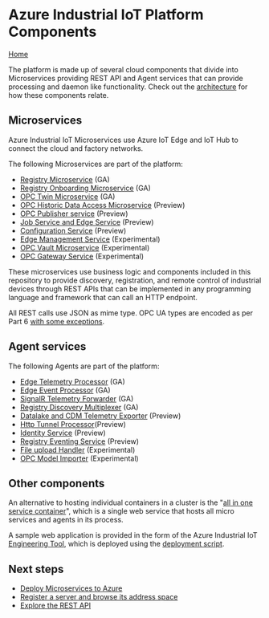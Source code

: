 # Azure Industrial IoT Platform Components

[Home](../readme.md)

The platform is made up of several cloud components that divide into Microservices providing REST API and Agent services that can provide processing and daemon like functionality.  Check out the [architecture](../architecture-details.md) for how these components relate.

## Microservices

Azure Industrial IoT Microservices use Azure IoT Edge and IoT Hub to connect the cloud and factory networks.

The following Microservices are part of the platform:

* [Registry Microservice](registry.md) (GA)
* [Registry Onboarding Microservice](onboarding.md) (GA)
* [OPC Twin Microservice](twin.md) (GA)
* [OPC Historic Data Access Microservice](history.md) (Preview)
* [OPC Publisher service](publisher.md) (Preview)
* [Job Service and Edge Service](jobs.md) (Preview)
* [Configuration Service](configuration.md) (Preview)
* [Edge Management Service](edgemanager.md) (Experimental)
* [OPC Vault Microservice](vault.md) (Experimental)
* [OPC Gateway Service](gateway.md) (Experimental)

These microservices use business logic and components included in this repository to provide discovery, registration, and remote control of industrial devices through REST APIs that can be implemented in any programming language and framework that can call an HTTP endpoint.

All REST calls use JSON as mime type.  OPC UA types are encoded as per Part 6 [with some exceptions](../api/json.md).

## Agent services

The following Agents are part of the platform:

* [Edge Telemetry Processor](telemetry.md) (GA)
* [Edge Event Processor](events.md) (GA)
* [SignalR Telemetry Forwarder](ux.md) (GA)
* [Registry Discovery Multiplexer](discovery.md) (GA)
* [Datalake and CDM Telemetry Exporter](cdm.md) (Preview)
* [Http Tunnel Processor](tunnel.md)(Preview)
* [Identity Service](identity.md) (Preview)
* [Registry Eventing Service](registryevents.md) (Preview)
* [File upload Handler](fileupload.md) (Experimental)
* [OPC Model Importer](graph.md) (Experimental)

## Other components

An alternative to hosting individual containers in a cluster is the "[all in one service container](all-in-one.md)", which is a single web service that hosts all micro services and agents in its process.  

A sample web application is provided in the form of the Azure Industrial IoT [Engineering Tool](engineeringtool.md), which is deployed using the [deployment script](../deploy/howto-deploy-all-in-one.md).

## Next steps

* [Deploy Microservices to Azure](../deploy/readme.md)
* [Register a server and browse its address space](../tutorials/tut-use-cli.md)
* [Explore the REST API](../api/readme.md)
